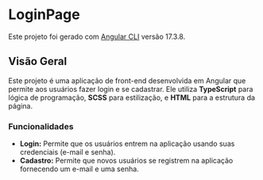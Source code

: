 # LoginPage

Este projeto foi gerado com [Angular CLI](https://github.com/angular/angular-cli) versão 17.3.8.

## Visão Geral

Este projeto é uma aplicação de front-end desenvolvida em Angular que permite aos usuários fazer login e se cadastrar. Ele utiliza **TypeScript** para lógica de programação, **SCSS** para estilização, e **HTML** para a estrutura da página.

### Funcionalidades

- **Login:** Permite que os usuários entrem na aplicação usando suas credenciais (e-mail e senha).
- **Cadastro:** Permite que novos usuários se registrem na aplicação fornecendo um e-mail e uma senha.



